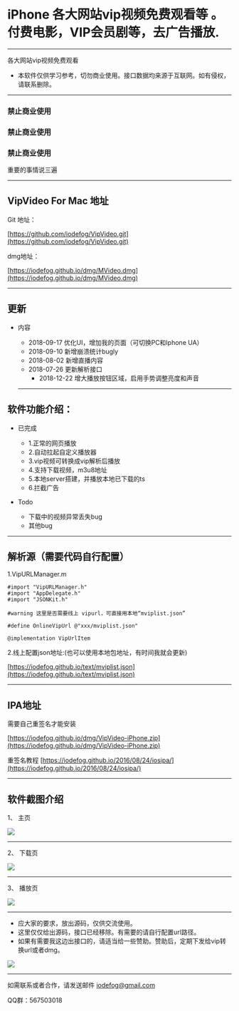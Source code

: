 # iPhone 各大网站vip视频免费观看等 。付费电影，VIP会员剧等，去广告播放.

---

各大网站vip视频免费观看

* 本软件仅供学习参考，切勿商业使用。接口数据均来源于互联网。如有侵权，请联系删除。

---

### 禁止商业使用
### 禁止商业使用
### 禁止商业使用

重要的事情说三遍

---

## VipVideo For Mac 地址 

Git 地址：

[https://github.com/iodefog/VipVideo.git](https://github.com/iodefog/VipVideo.git)


dmg地址：

[https://iodefog.github.io/dmg/MVideo.dmg](https://iodefog.github.io/dmg/MVideo.dmg)

---

## 更新

* 内容

	* 2018-09-17  优化UI，增加我的页面（可切换PC和Iphone UA）
	* 2018-09-10  新增崩溃统计bugly
	* 2018-08-02  新增直播内容
	* 2018-07-26  更新解析接口
        * 2018-12-22  增大播放按钮区域，启用手势调整亮度和声音

	---

## 软件功能介绍：

* 已完成
	* 1.正常的网页播放
	* 2.自动拉起自定义播放器
	* 3.vip视频可转换成vip解析后播放
	* 4.支持下载视频，m3u8地址
	* 5.本地server搭建，并播放本地已下载的ts
	* 6.拦截广告

* Todo
	* 下载中的视频异常丢失bug
	* 其他bug

---

## 解析源（需要代码自行配置）

1.VipURLManager.m

```
#import "VipURLManager.h"
#import "AppDelegate.h"
#import "JSONKit.h"

#warning 这里是否需要线上 vipurl，可直接用本地“mviplist.json”

#define OnlineVipUrl @"xxx/mviplist.json"

@implementation VipUrlItem

```

2.线上配置json地址:(也可以使用本地包地址，有时间我就会更新)

[https://iodefog.github.io/text/mviplist.json](https://iodefog.github.io/text/mviplist.json)

---

## IPA地址

需要自己重签名才能安装

[https://iodefog.github.io/dmg/VipVideo-iPhone.zip](https://iodefog.github.io/dmg/VipVideo-iPhone.zip)


重签名教程
[https://iodefog.github.io/2016/08/24/iosipa/](https://iodefog.github.io/2016/08/24/iosipa/)

---

## 软件截图介绍

1、 主页

![](./images/QQ20180709-162310.png)

---

2、 下载页

![](./images/QQ20180709-162332.png)

---

3、 播放页

![](./images/player.png)


---

* 应大家的要求，放出源码，仅供交流使用。
* 这里仅仅给出源码，接口已经移除。有需要的请自行配置url路径。
* 如果有需要我这边出接口的，请适当给一些赞助。赞助后，定期下发给vip转换url或者dmg。


![](./images/erweima.png)

----

如需联系或者合作，请发送邮件 [iodefog@gmail.com](mailto:iodefog@gmail.com)

QQ群：567503018
